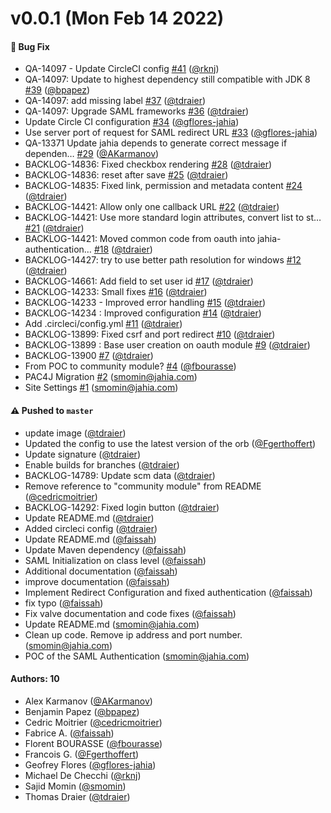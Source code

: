# v0.0.1 (Mon Feb 14 2022)

#### 🐛 Bug Fix

- QA-14097 - Update CircleCI config [#41](https://github.com/Jahia/saml-authentication-valve/pull/41) ([@rknj](https://github.com/rknj))
- QA-14097: Update to highest dependency still compatible with JDK 8 [#39](https://github.com/Jahia/saml-authentication-valve/pull/39) ([@bpapez](https://github.com/bpapez))
- QA-14097: add missing label [#37](https://github.com/Jahia/saml-authentication-valve/pull/37) ([@tdraier](https://github.com/tdraier))
- QA-14097: Upgrade SAML frameworks [#36](https://github.com/Jahia/saml-authentication-valve/pull/36) ([@tdraier](https://github.com/tdraier))
- Update Circle CI configuration [#34](https://github.com/Jahia/saml-authentication-valve/pull/34) ([@gflores-jahia](https://github.com/gflores-jahia))
- Use server port of request for SAML redirect URL [#33](https://github.com/Jahia/saml-authentication-valve/pull/33) ([@gflores-jahia](https://github.com/gflores-jahia))
- QA-13371 Update jahia depends to generate correct message if dependen… [#29](https://github.com/Jahia/saml-authentication-valve/pull/29) ([@AKarmanov](https://github.com/AKarmanov))
- BACKLOG-14836: Fixed checkbox rendering [#28](https://github.com/Jahia/saml-authentication-valve/pull/28) ([@tdraier](https://github.com/tdraier))
- BACKLOG-14836: reset after save [#25](https://github.com/Jahia/saml-authentication-valve/pull/25) ([@tdraier](https://github.com/tdraier))
- BACKLOG-14835: Fixed link, permission and metadata content [#24](https://github.com/Jahia/saml-authentication-valve/pull/24) ([@tdraier](https://github.com/tdraier))
- BACKLOG-14421: Allow only one callback URL [#22](https://github.com/Jahia/saml-authentication-valve/pull/22) ([@tdraier](https://github.com/tdraier))
- BACKLOG-14421: Use more standard login attributes, convert list to st… [#21](https://github.com/Jahia/saml-authentication-valve/pull/21) ([@tdraier](https://github.com/tdraier))
- BACKLOG-14421: Moved common code from oauth into jahia-authentication… [#18](https://github.com/Jahia/saml-authentication-valve/pull/18) ([@tdraier](https://github.com/tdraier))
- BACKLOG-14427: try to use better path resolution for windows [#12](https://github.com/Jahia/saml-authentication-valve/pull/12) ([@tdraier](https://github.com/tdraier))
- BACKLOG-14661: Add field to set user id [#17](https://github.com/Jahia/saml-authentication-valve/pull/17) ([@tdraier](https://github.com/tdraier))
- BACKLOG-14233: Small fixes [#16](https://github.com/Jahia/saml-authentication-valve/pull/16) ([@tdraier](https://github.com/tdraier))
- BACKLOG-14233 - Improved error handling [#15](https://github.com/Jahia/saml-authentication-valve/pull/15) ([@tdraier](https://github.com/tdraier))
- BACKLOG-14234 : Improved configuration [#14](https://github.com/Jahia/saml-authentication-valve/pull/14) ([@tdraier](https://github.com/tdraier))
- Add .circleci/config.yml [#11](https://github.com/Jahia/saml-authentication-valve/pull/11) ([@tdraier](https://github.com/tdraier))
- BACKLOG-13899: Fixed csrf and port redirect [#10](https://github.com/Jahia/saml-authentication-valve/pull/10) ([@tdraier](https://github.com/tdraier))
- BACKLOG-13899 : Base user creation on oauth module [#9](https://github.com/Jahia/saml-authentication-valve/pull/9) ([@tdraier](https://github.com/tdraier))
- BACKLOG-13900 [#7](https://github.com/Jahia/saml-authentication-valve/pull/7) ([@tdraier](https://github.com/tdraier))
- From POC to community module? [#4](https://github.com/Jahia/saml-authentication-valve/pull/4) ([@fbourasse](https://github.com/fbourasse))
- PAC4J Migration [#2](https://github.com/Jahia/saml-authentication-valve/pull/2) (smomin@jahia.com)
- Site Settings [#1](https://github.com/Jahia/saml-authentication-valve/pull/1) (smomin@jahia.com)

#### ⚠️ Pushed to `master`

- update image ([@tdraier](https://github.com/tdraier))
- Updated the config to use the latest version of the orb ([@Fgerthoffert](https://github.com/Fgerthoffert))
- Update signature ([@tdraier](https://github.com/tdraier))
- Enable builds for branches ([@tdraier](https://github.com/tdraier))
- BACKLOG-14789: Update scm data ([@tdraier](https://github.com/tdraier))
- Remove reference to "community module" from README ([@cedricmoitrier](https://github.com/cedricmoitrier))
- BACKLOG-14292: Fixed login button ([@tdraier](https://github.com/tdraier))
- Update README.md ([@tdraier](https://github.com/tdraier))
- Added circleci config ([@tdraier](https://github.com/tdraier))
- Update README.md ([@faissah](https://github.com/faissah))
- Update Maven dependency ([@faissah](https://github.com/faissah))
- SAML Initialization on class level ([@faissah](https://github.com/faissah))
- Additional documentation ([@faissah](https://github.com/faissah))
- improve documentation ([@faissah](https://github.com/faissah))
- Implement Redirect Configuration and fixed authentication ([@faissah](https://github.com/faissah))
- fix typo ([@faissah](https://github.com/faissah))
- Fix valve documentation and code fixes ([@faissah](https://github.com/faissah))
- Update README.md (smomin@jahia.com)
- Clean up code. Remove ip address and port number. (smomin@jahia.com)
- POC of the SAML Authentication (smomin@jahia.com)

#### Authors: 10

- Alex Karmanov ([@AKarmanov](https://github.com/AKarmanov))
- Benjamin Papez ([@bpapez](https://github.com/bpapez))
- Cedric Moitrier ([@cedricmoitrier](https://github.com/cedricmoitrier))
- Fabrice A. ([@faissah](https://github.com/faissah))
- Florent BOURASSE ([@fbourasse](https://github.com/fbourasse))
- Francois G. ([@Fgerthoffert](https://github.com/Fgerthoffert))
- Geofrey Flores ([@gflores-jahia](https://github.com/gflores-jahia))
- Michael De Checchi ([@rknj](https://github.com/rknj))
- Sajid Momin ([@smomin](https://github.com/smomin))
- Thomas Draier ([@tdraier](https://github.com/tdraier))
